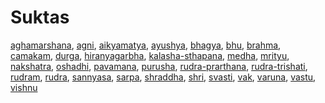 # Suktas

[aghamarshana](#aghamarshana),
[agni](#agni),
[aikyamatya](#aikyamatya),
[ayushya](#ayushya),
[bhagya](#bhagya),
[bhu](#bhu),
[brahma](#brahma),
[camakam](#camakam),
[durga](#durga),
[hiranyagarbha](#hiranyagarbha),
[kalasha-sthapana](#kalasha-sthapana),
[medha](#medha),
[mrityu](#mrityu-harim),
[nakshatra](#nakshatra),
[oshadhi](#oshadhi),
[pavamana](#pavamana),
[purusha](#purusha),
[rudra-prarthana](#rudra-prarthana),
[rudra-trishati](#rudra-trishati),
[rudram](#rudram),
[rudra](#rudra),
[sannyasa](#sannyasa),
[sarpa](#sarpa),
[shraddha](#shraddha),
[shri](#shri),
[svasti](#svasti),
[vak](#vak),
[varuna](#varuna),
[vastu](#vastu),
[vishnu](#vishnu)